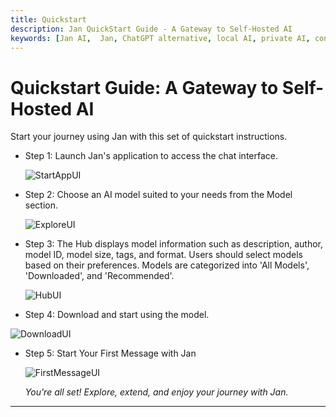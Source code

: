 ```yaml
---
title: Quickstart
description: Jan QuickStart Guide - A Gateway to Self-Hosted AI
keywords: [Jan AI,  Jan, ChatGPT alternative, local AI, private AI, conversational AI, no-subscription fee, large language model ]
---
```

# Quickstart Guide: A Gateway to Self-Hosted AI
Start your journey using Jan with this set of quickstart instructions.

- Step 1: Launch Jan's application to access the chat interface.

  ![StartAppUI](/img/docs/StartAppUI.webp)

- Step 2: Choose an AI model suited to your needs from the Model section.
  
  ![ExploreUI](/img/docs/ExploreHubUI.webp)

- Step 3: The Hub displays model information such as description, author, model ID, model size, tags, and format. Users should select models based on their preferences. Models are categorized into 'All Models', 'Downloaded', and 'Recommended'.
  
  ![HubUI](/img/docs/HubUI.webp)

- Step 4: Download and start using the model.

 ![DownloadUI](/img/docs/DownloadUI.webp)

- Step 5: Start Your First Message with Jan

  ![FirstMessageUI](/img/docs/FirstMessageUI.webp)

  *You're all set! Explore, extend, and enjoy your journey with Jan.*
---

